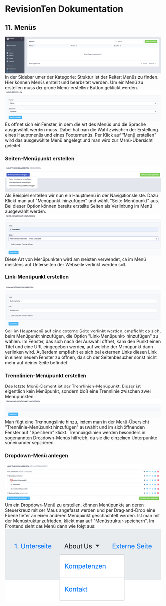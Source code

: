 # RevisionTen Dokumentation
## 11. Menüs
![enter image description here](images/menu.png)
In der Sidebar unter der Kategorie: Struktur ist der Reiter: Menüs zu finden. 
Hier können Menüs erstellt und bearbeitet werden. 
Um ein Menü zu erstellen muss der grüne Menü-erstellen-Button geklickt werden. 
![enter image description here](images/add-menu.png)
Es öffnet sich ein Fenster, in dem die Art des Menüs und die Sprache ausgewählt werden muss. Dabei hat man die 
Wahl zwischen der Erstellung eines Hauptmenüs und eines Footermenüs. Per Klick auf "Menü erstellen" wird das 
ausgewählte Menü angelegt und man wird zur Menü-Übersicht geleitet.

### Seiten-Menüpunkt erstellen
![enter image description here](images/add-menu-item.png)
Als Beispiel erstellen wir nun ein Hauptmenü in der Navigationsleiste. Dazu Klickt man auf "Menüpunkt-hinzufügen" 
und wählt "Seite-Menüpunkt" aus. Bei dieser Option können bereits erstellte Seiten als Verlinkung im Menü ausgewählt 
werden. 
![enter image description here](images/add-menu-item-detail.png)
Diese Art von Menüpunkten wird am meisten verwendet, da im Menü meistens auf Unterseiten der Webseite verlinkt 
werden soll.

### Link-Menüpunkt erstellen
![enter image description here](images/add-external-menu-item.png)
Soll im Hauptmenü auf eine externe Seite verlinkt werden, empfiehlt es sich, beim Menüpunkt hinzufügen, die Option 
"Link-Menüpunkt- hinzufügen" zu wählen. Im Fenster, das sich nach der Auswahl öffnet, kann den Punkt einen Titel 
und eine URL eingegeben werden, auf welche der Menüpunkt dann verlinken wird. Außerdem empfiehlt es sich bei 
externen Links diesen Link in einem neuem Fenster zu öffnen, da sich der Seitenbesucher sonst nicht mehr auf
 deiner Seite befindet.

### Trennlinien-Menüpunkt erstellen
Das letzte Menü-Element ist der Trennlinien-Menüpunkt. Dieser ist eigentlich kein Menüpunkt, sondern bloß eine 
Trennlinie zwischen zwei Menüpunkten. 
![enter image description here](images/add-menu-item-divider.png)
Man fügt eine Trennungslinie hinzu, indem man in der Menü-Übersicht "Trennlinie-Menüpunkt hinzufügen" auswählt 
und im sich öffnenden Fenster auf "Speichern" klickt.
Trennungslinien werden besonders in sogenannten Dropdown-Menüs hilfreich, da sie die einzelnen Unterpunkte 
voneinander separieren. 

### Dropdown-Menü anlegen
![enter image description here](images/dropdown-menu.png)
Um ein Dropdown-Menü zu erstellen, können Menüpunkte an deren Steuerkreuz mit der Maus angefasst werden und 
per Drag-and-Drop eine Ebene tiefer an einen anderen Menüpunkt geschachtelt werden. Ist man mit der Menüstruktur 
zufrieden, klickt man auf "Menüstruktur-speichern". 
Im Frontend sieht das Menü dann wie folgt aus:
![enter image description here](images/dropdown-menu-frontend.png)